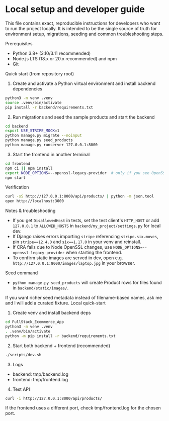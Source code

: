 # Local setup and developer guide

This file contains exact, reproducible instructions for developers who want to run the project locally. It is intended to be the single source of truth for environment setup, migrations, seeding and common troubleshooting steps.

Prerequisites
- Python 3.8+ (3.10/3.11 recommended)
- Node.js LTS (18.x or 20.x recommended) and npm
- Git

Quick start (from repository root)

1) Create and activate a Python virtual environment and install backend dependencies

```bash
python3 -m venv .venv
source .venv/bin/activate
pip install -r backend/requirements.txt
```

2) Run migrations and seed the sample products and start the backend

```bash
cd backend
export USE_STRIPE_MOCK=1
python manage.py migrate --noinput
python manage.py seed_products
python manage.py runserver 127.0.0.1:8000
```

3) Start the frontend in another terminal

```bash
cd frontend
npm ci || npm install
export NODE_OPTIONS=--openssl-legacy-provider  # only if you see OpenSSL errors
npm start
```

Verification

```bash
curl -sS http://127.0.0.1:8000/api/products/ | python -m json.tool
open http://localhost:3000
```

Notes & troubleshooting
- If you get `DisallowedHost` in tests, set the test client's `HTTP_HOST` or add `127.0.0.1` to `ALLOWED_HOSTS` in `backend/my_project/settings.py` for local dev.
- If Django raises errors importing `stripe` referencing `stripe.six.moves`, pin `stripe==12.4.0` and `six==1.17.0` in your venv and reinstall.
- If CRA fails due to Node OpenSSL changes, use `NODE_OPTIONS=--openssl-legacy-provider` when starting the frontend.
- To confirm static images are served in dev, open e.g. `http://127.0.0.1:8000/images/laptop.jpg` in your browser.

Seed command
- `python manage.py seed_products` will create Product rows for files found in `backend/static/images/`.

If you want richer seed metadata instead of filename-based names, ask me and I will add a curated fixture.
Local quick-start

1) Create venv and install backend deps

```bash
cd FullStack_Ecommerce_App
python3 -m venv .venv
. .venv/bin/activate
python -m pip install -r backend/requirements.txt
```

2) Start both backend + frontend (recommended)

```bash
./scripts/dev.sh
```

3) Logs

- backend: tmp/backend.log
- frontend: tmp/frontend.log

4) Test API

```bash
curl -i http://127.0.0.1:8000/api/products/
```

If the frontend uses a different port, check tmp/frontend.log for the chosen port.
